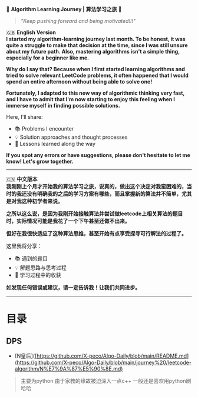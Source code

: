 🌟 **Algorithm Learning Journey | 算法学习之旅** 🌟

> *"Keep pushing forward and being motivated!!!"*

🇬🇧 **English Version**  
**I started my algorithm-learning journey last month. To be honest, it was quite a struggle to make that decision at the time, since I was still unsure about my future path. Also, mastering algorithms isn't a simple thing, especially for a beginner like me.**

**Why do I say that? Because when I first started learning algorithms and tried to solve relevant LeetCode problems, it often happened that I would spend an entire afternoon without being able to solve one!**

**Fortunately, I adapted to this new way of algorithmic thinking very fast, and I have to admit that I'm now starting to enjoy this feeling when I immerse myself in finding possible solutions.**

Here, I'll share:
- 📚 Problems I encounter
- 💡 Solution approaches and thought processes
- 🚀 Lessons learned along the way

**If you spot any errors or have suggestions, please don't hesitate to let me know! Let's grow together.**

---

🇨🇳 **中文版本**  
**我刚刚上个月才开始我的算法学习之旅，说真的，做出这个决定对我蛮困难的，当时的我还没有明确我的之后的学习方案有哪些，而且掌握新的算法并不简单，尤其是对我这种初学者来说。**

**之所以这么说，是因为我刚开始接触算法并尝试做leetcode上相关算法的题目时，实际情况可能是我花了一个下午甚至还做不出来。**

**但好在我很快适应了这种算法思维，甚至开始有点享受探寻可行解法的过程了。**

这里我将分享：
- 📚 遇到的题目
- 💡 解题思路与思考过程
- 🚀 学习过程中的收获

**如发现任何错误或建议，请一定告诉我！让我们共同进步。**

---

# 目录
## DPS
* [N皇后]([https://github.com/X-peco/Algo-Daily/blob/main/README.md](https://github.com/X-peco/Algo-Daily/blob/main/journey%20/leetcode-algorithm/N%E7%9A%87%E5%90%8E.md)

>主要为python
>由于家教的缘故被迫深入一点c++
>一般还是喜欢用python刷哈哈
